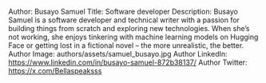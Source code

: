 Author: Busayo Samuel
Title: Software developer
Description: Busayo Samuel is a software developer and technical writer with a passion for building things from scratch and exploring new technologies. When she’s not working, she enjoys tinkering with machine learning models on Hugging Face or getting lost in a fictional novel – the more unrealistic, the better.
Author Image: authors/assets/samuel_busayo.jpg
Author LinkedIn: https://www.linkedin.com/in/busayo-samuel-872b38137/
Author Twitter: https://x.com/Bellaspeaksss
